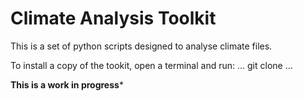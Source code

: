 # Climate Analysis Toolkit

This is a set of python scripts designed to analyse climate files. 

To install a copy of the tookit, open a terminal and run:
...
git clone 
...

**This is a work in progress***
